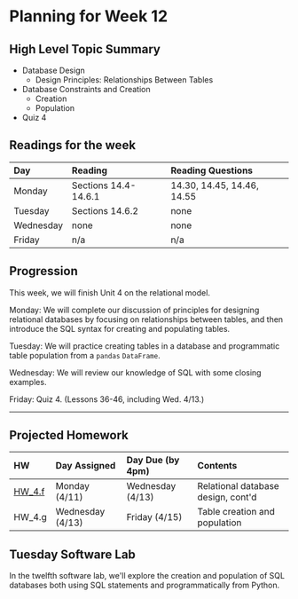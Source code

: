 # Planning for Week 12

## High Level Topic Summary

  - Database Design
      - Design Principles: Relationships Between Tables
  - Database Constraints and Creation
      - Creation
      - Population
  - Quiz 4

## Readings for the week

Day        | Reading      | Reading Questions
:--------- |:-------------|:----------------------------------
Monday     | Sections 14.4-14.6.1 | 14.30, 14.45, 14.46, 14.55
Tuesday    | Sections 14.6.2 | none
Wednesday  | none   | none
Friday     | n/a | n/a

## Progression

This week, we will finish Unit 4 on the relational model.

Monday: We will complete our discussion of principles for designing relational databases by focusing on relationships between tables, and then introduce the SQL syntax for creating and populating tables.

Tuesday: We will practice creating tables in a database and programmatic table population from a `pandas` `DataFrame`.

Wednesday: We will review our knowledge of SQL with some closing examples.

Friday: Quiz 4.  (Lessons 36-46, including Wed. 4/13.)

---

## Projected Homework

HW | Day Assigned  | Day Due (by 4pm) | Contents
:--|:--------|:--------|:------------
[HW_4.f](../hw/HW_4.f/README.md) | Monday (4/11) | Wednesday (4/13) | Relational database design, cont'd
HW_4.g | Wednesday (4/13) | Friday (4/15) | Table creation and population

## Tuesday Software Lab

In the twelfth software lab, we'll explore the creation and population of SQL databases both using SQL statements and programmatically from Python.